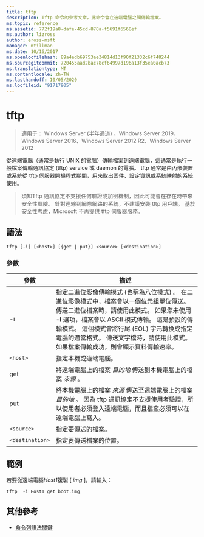 ```yaml
---
title: tftp
description: Tftp 命令的參考文章，此命令會在遠端電腦之間傳輸檔案。
ms.topic: reference
ms.assetid: 772f19a8-dafe-45cd-878a-f5691f6568ef
ms.author: lizross
author: eross-msft
manager: mtillman
ms.date: 10/16/2017
ms.openlocfilehash: 89a4edb69753ae34814d13f90f21332c6f748244
ms.sourcegitcommit: 720455aad2bac78cf64997d196a13f35ea0acb73
ms.translationtype: MT
ms.contentlocale: zh-TW
ms.lasthandoff: 10/05/2020
ms.locfileid: "91717905"
---
```

# <a name="tftp"></a>tftp

> 適用于： Windows Server (半年通道) 、Windows Server 2019、Windows Server 2016、Windows Server 2012 R2、Windows Server 2012

從遠端電腦（通常是執行 UNIX 的電腦）傳輸檔案到遠端電腦，這通常是執行一般檔案傳輸通訊協定 (tftp) service 或 daemon 的電腦。 tftp 通常是由內嵌裝置或系統從 tftp 伺服器開機程式期間，用來取出固件、設定資訊或系統映射的系統使用。

> 須知Tftp 通訊協定不支援任何驗證或加密機制，因此可能會在存在時帶來安全性風險。 針對連線到網際網路的系統，不建議安裝 tftp 用戶端。 基於安全性考慮，Microsoft 不再提供 tftp 伺服器服務。

## <a name="syntax"></a>語法

```
tftp [-i] [<host>] [{get | put}] <source> [<destination>]
```

### <a name="parameters"></a>參數

| 參數 | 描述 |
|--|--|
| -i | 指定二進位影像傳輸模式 (也稱為八位模式) 。 在二進位影像模式中，檔案會以一個位元組單位傳送。 傳送二進位檔案時，請使用此模式。 如果您未使用 **-i** 選項，檔案會以 ASCII 模式傳輸。 這是預設的傳輸模式。 這個模式會將行尾 (EOL) 字元轉換成指定電腦的適當格式。 傳送文字檔時，請使用此模式。 如果檔案傳輸成功，則會顯示資料傳輸速率。 |
| `<host>` | 指定本機或遠端電腦。 |
| get | 將遠端電腦上的檔案 *目的地* 傳送到本機電腦上的檔案 *來源* 。 |
| put | 將本機電腦上的檔案 *來源* 傳送至遠端電腦上的檔案 *目的地* 。 因為 tftp 通訊協定不支援使用者驗證，所以使用者必須登入遠端電腦，而且檔案必須可以在遠端電腦上寫入。 |
| `<source>` | 指定要傳送的檔案。 |
| `<destination>` | 指定要傳送檔案的位置。 |

## <a name="examples"></a>範例

若要從遠端電腦*Host1*複製 [ *img* ]，請輸入：

```
tftp  -i Host1 get boot.img
```

## <a name="additional-references"></a>其他參考

- [命令列語法關鍵](command-line-syntax-key.md)
